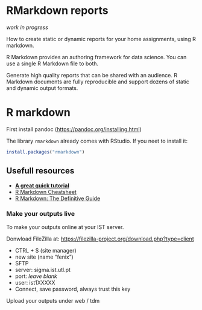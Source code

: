 RMarkdown reports
================

*work in progress*

How to create static or dynamic reports for your home assignments, using
R markdown.

R Markdown provides an authoring framework for data science. You can use
a single R Markdown file to both.

Generate high quality reports that can be shared with an audience. R
Markdown documents are fully reproducible and support dozens of static
and dynamic output formats.

# R markdown

First install pandoc (<https://pandoc.org/installing.html>)

The library `rmarkdown` already comes with RStudio. If you neet to
install it:

``` r
install.packages("rmarkdown")
```

## Usefull resources

-   [**A great quick
    tutorial**](https://towardsdatascience.com/getting-started-in-r-markdown-2d3de636bde3)
-   [R Markdown
    Cheatsheet](https://github.com/rstudio/cheatsheets/raw/master/rmarkdown-2.0.pdf)
-   [R Markdown: The Definitive
    Guide](https://bookdown.org/yihui/rmarkdown/)

### Make your outputs live

To make your outputs online at your IST server.

Donwload FileZilla at:
<https://filezilla-project.org/download.php?type=client>

-   CTRL + S (site manager)
-   new site (name “fenix”)
-   SFTP
-   server: sigma.ist.utl.pt
-   port: *leave blank*
-   user: ist1XXXXX
-   Connect, save password, always trust this key

Upload your outputs under web / tdm
